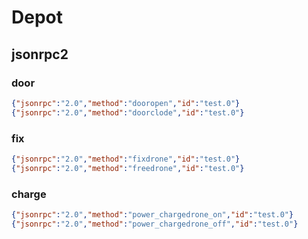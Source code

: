 # Depot

## jsonrpc2

### door

```json
{"jsonrpc":"2.0","method":"dooropen","id":"test.0"}
{"jsonrpc":"2.0","method":"doorclode","id":"test.0"}
```

### fix

```json
{"jsonrpc":"2.0","method":"fixdrone","id":"test.0"}
{"jsonrpc":"2.0","method":"freedrone","id":"test.0"}
```

### charge

```json
{"jsonrpc":"2.0","method":"power_chargedrone_on","id":"test.0"}
{"jsonrpc":"2.0","method":"power_chargedrone_off","id":"test.0"}
```

